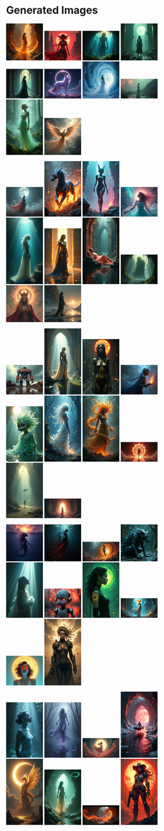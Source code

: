 # Generated Images



<img src="2025_08_02_01.png" width="100"/> <img src="2025_08_02_02.png" width="100"/> <img src="2025_08_02_03.png" width="100"/> <img src="2025_08_02_04.png" width="100"/> <img src="2025_08_02_05.png" width="100"/> <img src="2025_08_02_06.png" width="100"/> <img src="2025_08_02_07.png" width="100"/> <img src="2025_08_02_08.png" width="100"/> <img src="2025_08_02_09.png" width="100"/> <img src="2025_08_02_10.png" width="100"/>

<img src="2025_08_02_11.png" width="100"/> <img src="2025_08_02_12.png" width="100"/> <img src="2025_08_02_13.png" width="100"/> <img src="2025_08_02_14.png" width="100"/> <img src="2025_08_02_15.png" width="100"/> <img src="2025_08_02_16.png" width="100"/> <img src="2025_08_02_17.png" width="100"/> <img src="2025_08_02_18.png" width="100"/> <img src="2025_08_02_19.png" width="100"/> <img src="2025_08_02_20.png" width="100"/>

<img src="2025_08_02_21.png" width="100"/> <img src="2025_08_02_22.png" width="100"/> <img src="2025_08_02_23.png" width="100"/> <img src="2025_08_02_24.png" width="100"/> <img src="2025_08_02_25.png" width="100"/> <img src="2025_08_02_26.png" width="100"/> <img src="2025_08_02_27.png" width="100"/> <img src="2025_08_02_28.png" width="100"/> <img src="2025_08_02_29.png" width="100"/> <img src="2025_08_02_30.png" width="100"/>

<img src="2025_08_02_31.png" width="100"/> <img src="2025_08_02_32.png" width="100"/> <img src="2025_08_02_33.png" width="100"/> <img src="2025_08_02_34.png" width="100"/> <img src="2025_08_02_35.png" width="100"/> <img src="2025_08_02_36.png" width="100"/> <img src="2025_08_02_37.png" width="100"/> <img src="2025_08_02_38.png" width="100"/> <img src="2025_08_02_39.png" width="100"/> <img src="2025_08_02_40.png" width="100"/>

<img src="2025_08_02_41.png" width="100"/> <img src="2025_08_02_42.png" width="100"/> <img src="2025_08_02_43.png" width="100"/> <img src="2025_08_02_44.png" width="100"/> <img src="2025_08_02_45.png" width="100"/> <img src="2025_08_02_46.png" width="100"/> <img src="2025_08_02_47.png" width="100"/> <img src="2025_08_02_48.png" width="100"/>